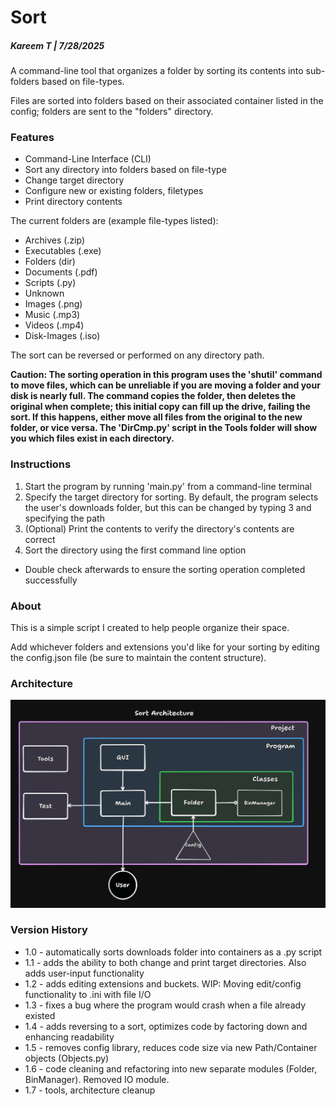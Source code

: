 # Sort
##### *Kareem T | 7/28/2025*

A command-line tool that organizes a folder by sorting its contents into sub-folders based on file-types.

Files are sorted into folders based on their associated container listed in the config; folders are sent to the "folders" directory.

### Features
- Command-Line Interface (CLI)
- Sort any directory into folders based on file-type
- Change target directory
- Configure new or existing folders, filetypes
- Print directory contents

The current folders are (example file-types listed):
- Archives (.zip)
- Executables (.exe)
- Folders (dir)
- Documents (.pdf)
- Scripts (.py)
- Unknown
- Images (.png)
- Music (.mp3)
- Videos (.mp4)
- Disk-Images (.iso)

The sort can be reversed or performed on any directory path.

**Caution: The sorting operation in this program uses the 'shutil' command to move files, which can be unreliable if you are moving a folder and your disk is nearly full. The command copies the folder, then deletes the original when complete; this initial copy can fill up the drive, failing the sort. If this happens, either move all files from the original to the new folder, or vice versa. The 'DirCmp.py' script in the Tools folder will show you which files exist in each directory.**
  
### Instructions
1. Start the program by running 'main.py' from a command-line terminal
2. Specify the target directory for sorting. By default, the program selects the user's downloads folder, but this can be changed by typing 3 and specifying the path
3. (Optional) Print the contents to verify the directory's contents are correct
4. Sort the directory using the first command line option
- Double check afterwards to ensure the sorting operation completed successfully

### About

This is a simple script I created to help people organize their space. 

Add whichever folders and extensions you'd like for your sorting by editing the config.json file (be sure to maintain the content structure).

### Architecture
![Software Architecture](Design.png)

### Version History
* 1.0 - automatically sorts downloads folder into containers as a .py script
* 1.1 - adds the ability to both change and print target directories. Also adds user-input functionality
* 1.2 - adds editing extensions and buckets. WIP: Moving edit/config functionality to .ini with file I/O
* 1.3 - fixes a bug where the program would crash when a file already existed
* 1.4 - adds reversing to a sort, optimizes code by factoring down and enhancing readability
* 1.5 - removes config library, reduces code size via new Path/Container objects (Objects.py)
* 1.6 - code cleaning and refactoring into new separate modules (Folder, BinManager). Removed IO module.
* 1.7 - tools, architecture cleanup